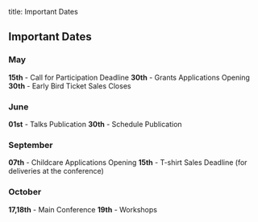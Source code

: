 title: Important Dates

## Important Dates

<div markdown="1" class="col-md-3   month-container">

### May

</div> 

<div markdown="1" class="col-md-9 d-flex">

**15th** - Call for Participation Deadline
**30th** - Grants Applications Opening
**30th** - Early Bird Ticket Sales Closes
</div>

<div markdown="1" class=" col-md-3  month-container">

### June

</div> 

<div markdown="1" class=" col-md-9 d-flex">

<span class="day-container"><strong></strong></span>

**01st** - Talks Publication
**30th** - Schedule Publication

</div>


<div markdown="1" class=" col-md-3  month-container">

### September

</div> 

<div markdown="1" class=" col-md-9 d-flex align-left">

<span class="day-container"><strong></strong></span>

**07th** - Childcare Applications Opening 
**15th** - T-shirt Sales Deadline (for deliveries at the conference)

</div>


<div markdown="1" class=" col-md-3  month-container">

### October

</div> 

<div markdown="1" class=" col-md-9 d-flex">

<span class="day-container"><strong></strong></span>

**17,18th** - Main Conference
**19th** - Workshops

</div>

